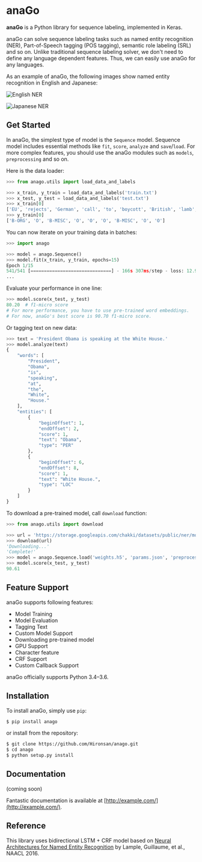 # anaGo

**anaGo** is a Python library for sequence labeling, implemented in Keras.

anaGo can solve sequence labeling tasks such as named entity recognition (NER), Part-of-Speech tagging (POS tagging), semantic role labeling (SRL) and so on. Unlike traditional sequence labeling solver, we don't need to define any language dependent features. Thus, we can easily use anaGo for any languages.

As an example of anaGo, the following images show named entity recognition in English and Japanese:

![English NER](https://github.com/Hironsan/anago/blob/docs/docs/images/example.en2.png?raw=true)

![Japanese NER](https://github.com/Hironsan/anago/blob/docs/docs/images/example.ja2.png?raw=true)

## Get Started

In anaGo, the simplest type of model is the `Sequence` model. Sequence model includes essential methods like `fit`, `score`, `analyze` and `save`/`load`. For more complex features, you should use the anaGo modules such as `models`, `preprocessing` and so on.

Here is the data loader:

```python
>>> from anago.utils import load_data_and_labels

>>> x_train, y_train = load_data_and_labels('train.txt')
>>> x_test, y_test = load_data_and_labels('test.txt')
>>> x_train[0]
['EU', 'rejects', 'German', 'call', 'to', 'boycott', 'British', 'lamb', '.']
>>> y_train[0]
['B-ORG', 'O', 'B-MISC', 'O', 'O', 'O', 'B-MISC', 'O', 'O']
```

You can now iterate on your training data in batches:

```python
>>> import anago

>>> model = anago.Sequence()
>>> model.fit(x_train, y_train, epochs=15)
Epoch 1/15
541/541 [==============================] - 166s 307ms/step - loss: 12.9774
...
```

Evaluate your performance in one line:

```python
>>> model.score(x_test, y_test)
80.20  # f1-micro score
# For more performance, you have to use pre-trained word embeddings.
# For now, anaGo's best score is 90.70 f1-micro score.
```

Or tagging text on new data:

```python
>>> text = 'President Obama is speaking at the White House.'
>>> model.analyze(text)
{
    "words": [
        "President",
        "Obama",
        "is",
        "speaking",
        "at",
        "the",
        "White",
        "House."
    ],
    "entities": [
        {
            "beginOffset": 1,
            "endOffset": 2,
            "score": 1,
            "text": "Obama",
            "type": "PER"
        },
        {
            "beginOffset": 6,
            "endOffset": 8,
            "score": 1,
            "text": "White House.",
            "type": "LOC"
        }
    ]
}
```

To download a pre-trained model, call `download` function:

```python
>>> from anago.utils import download

>>> url = 'https://storage.googleapis.com/chakki/datasets/public/ner/model_en.zip'
>>> download(url)
'Downloading...'
'Complete!'
>>> model = anago.Sequence.load('weights.h5', 'params.json', 'preprocessor.pickle')
>>> model.score(x_test, y_test)
90.61
```

## Feature Support

anaGo supports following features:

* Model Training
* Model Evaluation
* Tagging Text
* Custom Model Support
* Downloading pre-trained model
* GPU Support
* Character feature
* CRF Support
* Custom Callback Support

anaGo officially supports Python 3.4–3.6.

## Installation

To install anaGo, simply use `pip`:

```bash
$ pip install anago
```

or install from the repository:

```bash
$ git clone https://github.com/Hironsan/anago.git
$ cd anago
$ python setup.py install
```

## Documentation

(coming soon)

Fantastic documentation is available at [http://example.com/](http://example.com/).

<!--
## Data and Word Vectors

Training data takes a tsv format.
The following text is an example of training data:

```
EU	B-ORG
rejects	O
German	B-MISC
call	O
to	O
boycott	O
British	B-MISC
lamb	O
.	O

Peter	B-PER
Blackburn	I-PER
```

anaGo supports pre-trained word embeddings like [GloVe vectors](https://nlp.stanford.edu/projects/glove/).
-->

## Reference

This library uses bidirectional LSTM + CRF model based on
[Neural Architectures for Named Entity Recognition](https://arxiv.org/abs/1603.01360)
by Lample, Guillaume, et al., NAACL 2016.